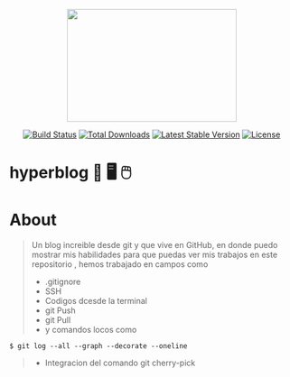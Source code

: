 <p align="center"><img src="https://i.imgur.com/aUvgZkv.png" width="300" height="200px"></p> <p align="center">
<a href="https://travis-ci.org/laravel/framework"><img src="https://travis-ci.org/laravel/framework.svg" alt="Build Status"></a> <a href="https://packagist.org/packages/laravel/framework"><img src="https://poser.pugx.org/laravel/framework/d/total.svg" alt="Total Downloads"></a> <a href="https://packagist.org/packages/laravel/framework"><img src="https://poser.pugx.org/laravel/framework/v/stable.svg" alt="Latest Stable Version"></a> <a href="https://packagist.org/packages/laravel/framework"><img src="https://poser.pugx.org/laravel/framework/license.svg" alt="License"></a></p>

# hyperblog 💚  🖥  🖱

# About

>Un blog increible desde git y que vive en GitHub, en donde puedo mostrar mis habilidades para que puedas ver mis trabajos en este repositorio , hemos trabajado en campos como 
> - .gitignore
> - SSH
> - Codigos dcesde la terminal
> - git Push
> - git Pull
> - y comandos locos como 
```
$ git log --all --graph --decorate --oneline
```
> - Integracion del comando git cherry-pick